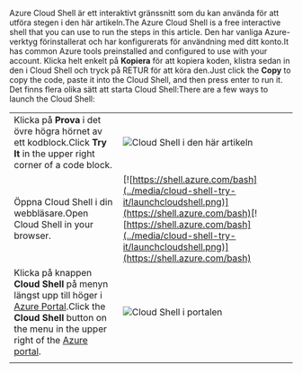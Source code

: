 
<span data-ttu-id="02dbe-101">Azure Cloud Shell är ett interaktivt gränssnitt som du kan använda för att utföra stegen i den här artikeln.</span><span class="sxs-lookup"><span data-stu-id="02dbe-101">The Azure Cloud Shell is a free interactive shell that you can use to run the steps in this article.</span></span> <span data-ttu-id="02dbe-102">Den har vanliga Azure-verktyg förinstallerat och har konfigurerats för användning med ditt konto.</span><span class="sxs-lookup"><span data-stu-id="02dbe-102">It has common Azure tools preinstalled and configured to use with your account.</span></span> <span data-ttu-id="02dbe-103">Klicka helt enkelt på **Kopiera** för att kopiera koden, klistra sedan in den i Cloud Shell och tryck på RETUR för att köra den.</span><span class="sxs-lookup"><span data-stu-id="02dbe-103">Just click the **Copy** to copy the code, paste it into the Cloud Shell, and then press enter to run it.</span></span>  <span data-ttu-id="02dbe-104">Det finns flera olika sätt att starta Cloud Shell:</span><span class="sxs-lookup"><span data-stu-id="02dbe-104">There are a few ways to launch the Cloud Shell:</span></span>

|  |   |
|-----------------------------------------------|---|
| <span data-ttu-id="02dbe-105">Klicka på **Prova** i det övre högra hörnet av ett kodblock.</span><span class="sxs-lookup"><span data-stu-id="02dbe-105">Click **Try It** in the upper right corner of a code block.</span></span> | ![Cloud Shell i den här artikeln](../media/cloud-shell-try-it/cli-try-it.png) |
| <span data-ttu-id="02dbe-107">Öppna Cloud Shell i din webbläsare.</span><span class="sxs-lookup"><span data-stu-id="02dbe-107">Open Cloud Shell in your browser.</span></span> | <span data-ttu-id="02dbe-108">[![https://shell.azure.com/bash](../media/cloud-shell-try-it/launchcloudshell.png)](https://shell.azure.com/bash)</span><span class="sxs-lookup"><span data-stu-id="02dbe-108">[![https://shell.azure.com/bash](../media/cloud-shell-try-it/launchcloudshell.png)](https://shell.azure.com/bash)</span></span> |
| <span data-ttu-id="02dbe-109">Klicka på knappen **Cloud Shell** på menyn längst upp till höger i [Azure Portal](https://portal.azure.com).</span><span class="sxs-lookup"><span data-stu-id="02dbe-109">Click the **Cloud Shell** button on the menu in the upper right of the [Azure portal](https://portal.azure.com).</span></span> |    ![Cloud Shell i portalen](../media/cloud-shell-try-it/cloud-shell-menu.png) |
|  |  |

